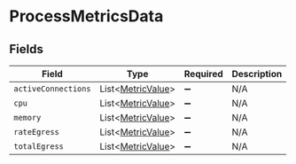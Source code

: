 # ProcessMetricsData


## Fields

| Field                                                   | Type                                                    | Required                                                | Description                                             |
| ------------------------------------------------------- | ------------------------------------------------------- | ------------------------------------------------------- | ------------------------------------------------------- |
| `activeConnections`                                     | List<[MetricValue](../../models/shared/MetricValue.md)> | :heavy_minus_sign:                                      | N/A                                                     |
| `cpu`                                                   | List<[MetricValue](../../models/shared/MetricValue.md)> | :heavy_minus_sign:                                      | N/A                                                     |
| `memory`                                                | List<[MetricValue](../../models/shared/MetricValue.md)> | :heavy_minus_sign:                                      | N/A                                                     |
| `rateEgress`                                            | List<[MetricValue](../../models/shared/MetricValue.md)> | :heavy_minus_sign:                                      | N/A                                                     |
| `totalEgress`                                           | List<[MetricValue](../../models/shared/MetricValue.md)> | :heavy_minus_sign:                                      | N/A                                                     |
